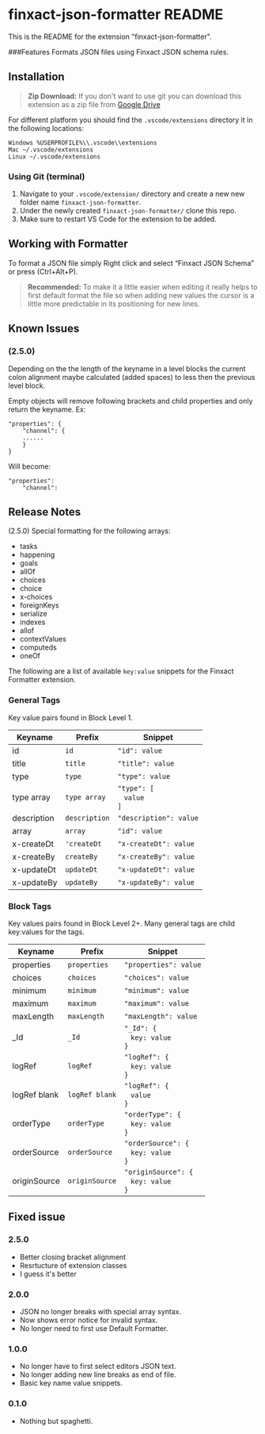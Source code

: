 # finxact-json-formatter README

This is the README for the extension "finxact-json-formatter".

###Features
Formats JSON files using Finxact JSON schema rules.

## Installation

> **Zip Download:** If you don't want to use git you can download this extension as a zip file from [Google Drive](https://drive.google.com/drive/folders/1uR_OLwiFLV3LTDQOQz-qIwsMHLhNEpWy?usp=sharing)

For different platform you should find the `.vscode/extensions` directory it in the following locations:
```
Windows %USERPROFILE%\\.vscode\\extensions
Mac ~/.vscode/extensions
Linux ~/.vscode/extensions
```

### Using Git (terminal)
1. Navigate to your `.vscode/extension/` directory and create a new new folder name `finxact-json-formatter`.
2. Under the newly created `finxact-json-formatter/` clone this repo.
3. Make sure to restart VS Code for the extension to be added.

## Working with Formatter
To format a JSON file simply Right click and select “Finxact JSON Schema” or press (Ctrl+Alt+P).

> **Recommended:** To make it a little easier when editing it really helps to first default format the file so when adding new values the cursor is a little more predictable in its positioning for new lines.

## Known Issues

### (2.5.0)

Depending on the the length of the keyname in a level blocks the current colon alignment maybe calculated (added spaces) to less then the previous level block. 

Empty objects will remove following brackets and child properties and only return the keyname. Ex:
```
"properties": { 
	"channel": {
	...... 
	}
}
```
Will become:
```
"properties": 
	"channel":
```

## Release Notes

(2.5.0)
Special formatting for the following arrays:
 
- tasks
- happening
- goals
- allOf
- choices
- choice
- x-choices
- foreignKeys
- serialize
- indexes
- allof
- contextValues
- computeds
- oneOf

The following are a list of available `key:value` snippets for the Finxact Formatter extension.

### General Tags

Key value pairs found in Block Level 1.

|Keyname         |Prefix            |Snippet                 						|
|---------------|-------------------|-----------------------------------------------|
|id				|`id`         		|`"id": value`  								|
|title			|`title`         	|`"title": value`            					|
|type          	|`type`         	|`"type": value`                    			|
|type array     |`type array`       |`"type": [`<br>&nbsp;&nbsp;&nbsp;`value`<br>`]`|
|description	|`description`      |`"description": value`                   		|
|array		 	|`array`         	|`"id": value`                    				|
|x-createDt		|`'createDt`        |`"x-createDt": value`                    		|
|x-createBy		|`createBy`         |`"x-createBy": value`                   		|
|x-updateDt		|`updateDt`         |`"x-updateDt": value`                    		|
|x-updateBy		|`updateBy`         |`"x-updateBy": value`                     		|

### Block Tags

Key values pairs found in Block Level 2+. Many general tags are child key:values for the tags.

|Keyname         |Prefix            |Snippet                 										|
|---------------|-------------------|---------------------------------------------------------------|
|properties		|`properties`		|`"properties": value`  										|
|choices	 	|`choices`         	|`"choices": value`            									|
|minimum     	|`minimum`         	|`"minimum": value`                    							|
|maximum     	|`maximum`       	|`"maximum": value`												|
|maxLength		|`maxLength`      	|`"maxLength": value`                   						|
|_Id		 	|`_Id`         		|`"_Id": {`<br>&nbsp;&nbsp;&nbsp;`key: value`<br>`}`			|
|logRef			|`logRef`			|`"logRef": {`<br>&nbsp;&nbsp;&nbsp;`key: value`<br>`}`			|
|logRef blank	|`logRef blank`		|`"logRef": {`<br>&nbsp;&nbsp;&nbsp;`value`<br>`}`				|
|orderType		|`orderType`		|`"orderType": {`<br>&nbsp;&nbsp;&nbsp;`key: value`<br>`}`		|
|orderSource	|`orderSource`		|`"orderSource": {`<br>&nbsp;&nbsp;&nbsp;`key: value`<br>`}`	|
|originSource	|`originSource`		|`"originSource": {`<br>&nbsp;&nbsp;&nbsp;`key: value`<br>`}`	|

## Fixed issue #

### 2.5.0
- Better closing bracket alignment
- Resrtucture of extension classes
- I guess it's better

### 2.0.0
- JSON no longer breaks with special array syntax.
- Now shows error notice for invalid syntax.
- No longer need to first use Default Formatter.

### 1.0.0
- No longer have to first select editors JSON text.
- No longer adding new line breaks as end of file.
- Basic key name value snippets.

### 0.1.0
- Nothing but spaghetti.